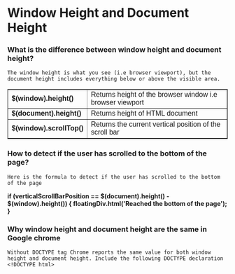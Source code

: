 # Window Height and Document Height 

### What is the difference between window height and document height?
`The window height is what you see (i.e browser viewport), but the document height includes everything below or above the visible area.`
<table border="1" style="border-collapse: collapse;">
<tbody>
<tr>
<td><span style="font-family: Arial, Helvetica, sans-serif;"><b>$(window).height()
</b></span></td>
<td><span style="font-family: Arial, Helvetica, sans-serif;">Returns height of the browser window i.e browser viewport
</span></td>
</tr>
<tr>
<td><span style="font-family: Arial, Helvetica, sans-serif;"><b>$(document).height()
</b></span></td>
<td><span style="font-family: Arial, Helvetica, sans-serif;">Returns height of HTML document
</span></td>
</tr>
<tr>
<td><span style="font-family: Arial, Helvetica, sans-serif;"><b>$(window).scrollTop()
</b></span></td>
<td><span style="font-family: Arial, Helvetica, sans-serif;">Returns the current vertical position of the scroll bar</span></td></tr>
</tbody></table>

### How to detect if the user has scrolled to the bottom of the page?
`Here is the formula to detect if the user has scrolled to the bottom of the page`

**if (verticalScrollBarPosition == $(document).height() - $(window).height()) {
    floatingDiv.html('Reached the bottom of the page');
}**

### Why window height and document height are the same in Google chrome

`Without DOCTYPE tag Chrome reports the same value for both window height and document height. Include the following DOCTYPE
declaration <!DOCTYPE html>`
